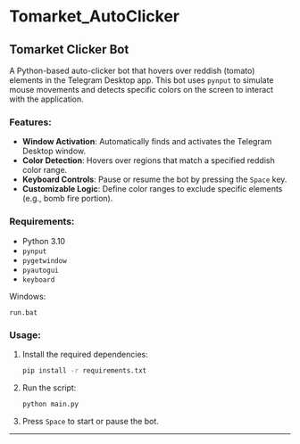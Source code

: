 # Tomarket_AutoClicker

## Tomarket Clicker Bot

A Python-based auto-clicker bot that hovers over reddish (tomato) elements in the Telegram Desktop app. This bot uses `pynput` to simulate mouse movements and detects specific colors on the screen to interact with the application.

### Features:
- **Window Activation**: Automatically finds and activates the Telegram Desktop window.
- **Color Detection**: Hovers over regions that match a specified reddish color range.
- **Keyboard Controls**: Pause or resume the bot by pressing the `Space` key.
- **Customizable Logic**: Define color ranges to exclude specific elements (e.g., bomb fire portion).

### Requirements:
- Python 3.10
- `pynput`
- `pygetwindow`
- `pyautogui`
- `keyboard`
  
Windows:
```shell
run.bat
```
### Usage:
1. Install the required dependencies:
   ```bash
   pip install -r requirements.txt
   ```
2. Run the script:
   ```bash
   python main.py
   ```
3. Press `Space` to start or pause the bot.

---
